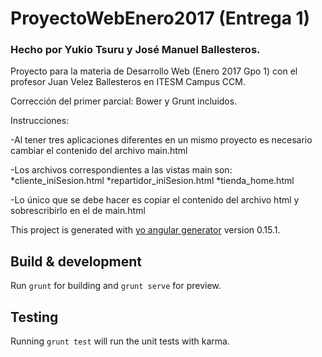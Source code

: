 # ProyectoWebEnero2017 (Entrega 1)
### Hecho por Yukio Tsuru y José Manuel Ballesteros.

Proyecto para la materia de Desarrollo Web (Enero 2017 Gpo 1) con el profesor Juan Velez Ballesteros en ITESM Campus CCM.

Corrección del primer parcial: Bower y Grunt incluidos.

Instrucciones:

-Al tener tres aplicaciones diferentes en un mismo proyecto es necesario cambiar el contenido del archivo main.html

-Los archivos correspondientes a las vistas main son:
*cliente_iniSesion.html
*repartidor_iniSesion.html
*tienda_home.html
	
-Lo único que se debe hacer es copiar el contenido del archivo html y sobrescribirlo en el de main.html

This project is generated with [yo angular generator](https://github.com/yeoman/generator-angular)
version 0.15.1.

## Build & development

Run `grunt` for building and `grunt serve` for preview.

## Testing

Running `grunt test` will run the unit tests with karma.